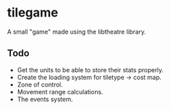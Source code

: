 # tilegame

A small "game" made using the libtheatre library.

## Todo
+ Get the units to be able to store their stats properly.
+ Create the loading system for tiletype -> cost map.
+ Zone of control.
+ Movement range calculations.
+ The events system.
